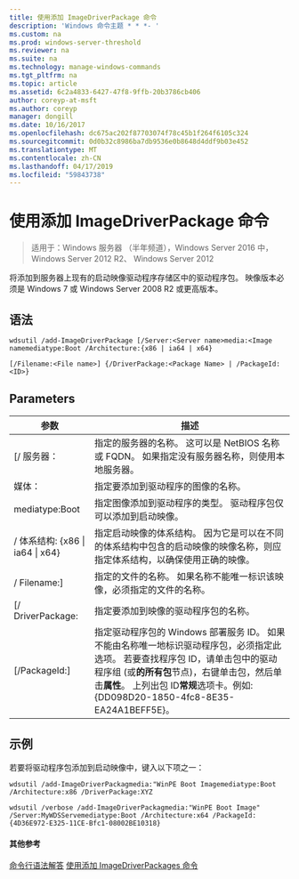 ```yaml
---
title: 使用添加 ImageDriverPackage 命令
description: 'Windows 命令主题 * * *- '
ms.custom: na
ms.prod: windows-server-threshold
ms.reviewer: na
ms.suite: na
ms.technology: manage-windows-commands
ms.tgt_pltfrm: na
ms.topic: article
ms.assetid: 6c2a4833-6427-47f8-9ffb-20b3786cb406
author: coreyp-at-msft
ms.author: coreyp
manager: dongill
ms.date: 10/16/2017
ms.openlocfilehash: dc675ac202f87703074f78c45b1f264f6105c324
ms.sourcegitcommit: 0d0b32c8986ba7db9536e0b8648d4ddf9b03e452
ms.translationtype: MT
ms.contentlocale: zh-CN
ms.lasthandoff: 04/17/2019
ms.locfileid: "59843738"
---
```

# <a name="using-the-add-imagedriverpackage-command"></a>使用添加 ImageDriverPackage 命令

>适用于：Windows 服务器 （半年频道），Windows Server 2016 中，Windows Server 2012 R2、 Windows Server 2012

将添加到服务器上现有的启动映像驱动程序存储区中的驱动程序包。 映像版本必须是 Windows 7 或 Windows Server 2008 R2 或更高版本。
## <a name="syntax"></a>语法
```
wdsutil /add-ImageDriverPackage [/Server:<Server name>media:<Image namemediatype:Boot /Architecture:{x86 | ia64 | x64} 
```
```
[/Filename:<File name>] {/DriverPackage:<Package Name> | /PackageId:<ID>}
```
## <a name="parameters"></a>Parameters
|参数|描述|
|-------|--------|
|[/ 服务器：<Server name>|指定的服务器的名称。 这可以是 NetBIOS 名称或 FQDN。 如果指定没有服务器名称，则使用本地服务器。|
媒体：<Image name>|指定要添加到驱动程序的图像的名称。|
mediatype:Boot|指定图像添加到驱动程序的类型。 驱动程序包仅可以添加到启动映像。|
|/ 体系结构: {x86 &#124; ia64 &#124; x64}|指定启动映像的体系结构。 因为它是可以在不同的体系结构中包含的启动映像的映像名称，则应指定体系结构，以确保使用正确的映像。|
|/ Filename:<File name>]|指定的文件的名称。 如果名称不能唯一标识该映像，必须指定的文件的名称。|
|[/ DriverPackage:<Name>|指定要添加到映像的驱动程序包的名称。|
|[/PackageId:<ID>]|指定驱动程序包的 Windows 部署服务 ID。 如果不能由名称唯一地标识驱动程序包，必须指定此选项。 若要查找程序包 ID，请单击包中的驱动程序组 (或**的所有包**节点)，右键单击包，然后单击**属性**。 上列出包 ID**常规**选项卡。例如: {DD098D20-1850-4fc8-8E35-EA24A1BEFF5E}。|
## <a name="BKMK_examples"></a>示例
若要将驱动程序包添加到启动映像中，键入以下项之一：
```
wdsutil /add-ImageDriverPackagmedia:"WinPE Boot Imagemediatype:Boot /Architecture:x86 /DriverPackage:XYZ
```
```
wdsutil /verbose /add-ImageDriverPackagmedia:"WinPE Boot Image" /Server:MyWDSServemediatype:Boot /Architecture:x64 /PackageId:{4D36E972-E325-11CE-Bfc1-08002BE10318}
```
#### <a name="additional-references"></a>其他参考
[命令行语法解答](command-line-syntax-key.md)
[使用添加 ImageDriverPackages 命令](using-the-add-imagedriverpackages-command.md)
